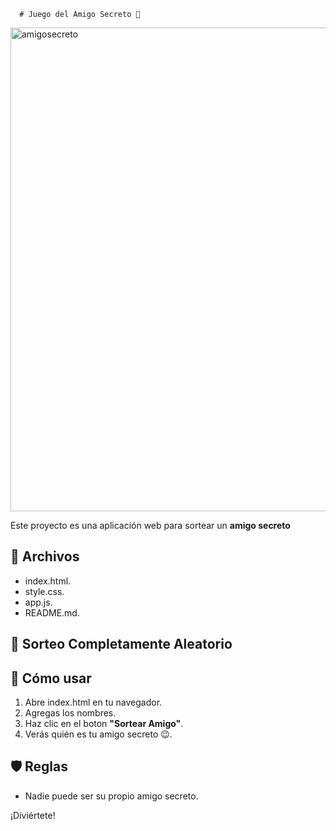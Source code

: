       # Juego del Amigo Secreto 🎁

<img width="1523" height="774" alt="amigosecreto" src="https://github.com/user-attachments/assets/6b8c548c-14e7-4a66-a8df-f6bae9d44a5e" />

      

Este proyecto es una aplicación web para sortear un **amigo secreto**

## 📂 Archivos
- index.html.
- style.css.
- app.js.
- README.md.

## 🎯 Sorteo Completamente Aleatorio

## 🚀 Cómo usar
1. Abre index.html en tu navegador.
2. Agregas los nombres.
3. Haz clic en el boton **"Sortear Amigo"**.
4. Verás quién es tu amigo secreto 😉.

## 🛡️ Reglas

- Nadie puede ser su propio amigo secreto.
  
¡Diviértete!
